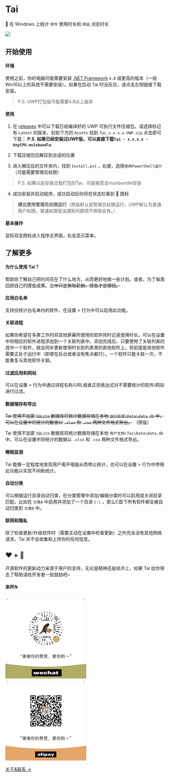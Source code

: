 # Tai
👻 在 Windows 上统计 `软件` 使用时长和 `网站` 浏览时长

<img src="index.jpg" width=600 />

## 开始使用

#### 环境

使用之前，你的电脑可能需要安装 [.NET Framework](https://dotnet.microsoft.com/en-us/download/dotnet-framework) `4.8` 或更高的版本（一般Win10以上的系统不需要安装）。如果在启动 Tai 时没反应，请点击左侧链接下载安装。

> P.S. UWP打包版可能需要4.8以上版本

#### 使用

1. 在 [releases](https://github.com/EternalTimes/Tai/releases) 中可以下载已经编译好的 UWP 可执行文件压缩包。请选择标记有 `Latest` 的版本，划到下方的 `Assets` 找到 `Tai_x.x.x.x-UWP.zip` 点击即可下载；
   **P.S. 如果已经安装过UWP版，可以直接下载`Tai - x.x.x.x - AnyCPU.msixbundle`**

3. 下载压缩包后解压到合适的位置

4. 进入解压后的文件夹内，找到 `Install.ps1` ，右键，选择`使用PowerShell运行`（可能需要管理员权限）

> P.S. 如果以前安装过我打包的Tai，可直接双击msixbundle安装

4. 成功安装并启动程序，成功启动后你将在状态栏看到 👻 图标

> **建议使用管理员权限运行**（原版默认是管理员权限运行，UWP默认为普通用户权限。普通权限我没遇到问题但不排除会有。）

#### 基本操作

鼠标双击图标进入程序主界面，右击显示菜单。

## 了解更多

#### 为什么使用 Tai？

帮助你了解自己把时间花在了什么地方，从而更好地做一些计划。或者，为了每周回顾自己的摸鱼成果。~~工作只是换取薪酬，摸鱼才是赚钱。~~

#### 应用白名单

支持仅统计白名单内的软件，在设置 > 行为中可以启用此功能。

#### 关联进程

如果你希望在多屏工作时将其他屏幕所使用的软件同时记录使用时长，可以在设置中将相应的软件进程添加到一个关联列表中。添加完成后，只要使用了关联列表的其中一个软件，就会同步更新使用时长到列表里的其他软件上，但前提是其他软件需要正处于运行中（即使在后台或者没有焦点都行）。一个软件只能关联一次，不能重复与其他软件关联。

#### 过滤应用和网站

可以在设置 > 行为中通过进程名称/URL或者正则表达式对不需要统计的软件/网站进行过滤。

#### 数据储存和导出

~~Tai 使用不加密 `SQLite` 数据库将统计数据存储在本地 `运行目录\Data\data.db` 中。可以在设置中将统计的数据以 `.xlsx` 和 `.csv` 两种文件格式导出。~~ （原版）

Tai 使用不加密 `SQLite` 数据库将统计数据存储在本地 `用户文档\Tai\Data\data.db` 中。可以在设置中将统计的数据以 `.xlsx` 和 `.csv` 两种文件格式导出。

#### 睡眠监测

Tai 能够一定程度地发现用户离开电脑从而停止统计，也可以在设置 > 行为中停用此功能以实现不间断统计。

#### 自动分类

可以根据运行目录自动归类，在分类管理中添加/编辑分类时可以启用或关闭目录匹配。比如在 `分类A` 中启用并添加了一个目录 `C:\` ，那么C盘下所有软件都会被自动归类到 `分类A` 中。

#### 联网和隐私

除了检查更新/升级软件时（需要主动在设置中检查更新）之外完全没有其他网络请求。Tai 并不会收集和上传你的任何信息。

##  ❤️ + 👻

开源软件的更新动力来源于用户的支持，无论是精神还是经济上，如果 Tai 给你带去了帮助请给开发者一些鼓励吧~

#### 来杯☕

<img src="https://github.com/noberumotto/noberumotto/raw/master/wechat.jpg" width="256px"/> <img src="https://github.com/noberumotto/noberumotto/raw/master/alipay.jpg" width="256px" />

[关于&联系 →](https://github.com/noberumotto/noberumotto/blob/master/about.md)
